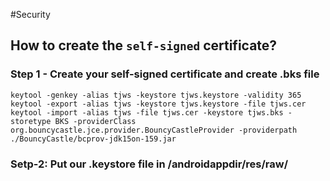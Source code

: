 #Security


## How to create the ```self-signed``` certificate?

### Step 1 - Create your self-signed certificate and create .bks file
```
keytool -genkey -alias tjws -keystore tjws.keystore -validity 365
keytool -export -alias tjws -keystore tjws.keystore -file tjws.cer
keytool -import -alias tjws -file tjws.cer -keystore tjws.bks -storetype BKS -providerClass org.bouncycastle.jce.provider.BouncyCastleProvider -providerpath ./BouncyCastle/bcprov-jdk15on-159.jar
```

### Setp-2: Put our .keystore file in /androidappdir/res/raw/
